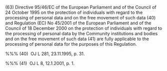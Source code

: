 (63) Directive 95/46/EC of the European Parliament and of the Council of 24 October 1995 on the protection of individuals with regard to the processing of personal data and on the free movement of such data (40) and Regulation (EC) No 45/2001 of the European Parliament and of the Council of 18 December 2000 on the protection of individuals with regard to the processing of personal data by the Community institutions and bodies and on the free movement of such data (41) are fully applicable to the processing of personal data for the purposes of this Regulation.

%%% (40)  OJ L 281, 23.11.1995, p. 31.

%%% (41)  OJ L 8, 12.1.2001, p. 1.